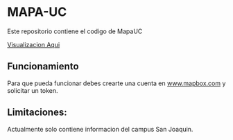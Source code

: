 # MAPA-UC

Este repositorio contiene el codigo de MapaUC


[Visualizacion Aqui](https://ibgarrido.cl/vis/mapaUC/map.html)


## Funcionamiento

Para que pueda funcionar debes crearte una cuenta en www.mapbox.com y solicitar un token.



## Limitaciones:

Actualmente solo contiene informacion del campus San Joaquin.

